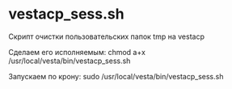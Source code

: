 # vestacp_sess.sh
Скрипт очистки пользовательских папок tmp на vestacp

Сделаем его исполняемым:
chmod a+x /usr/local/vesta/bin/vestacp_sess.sh

Запускаем по крону:
sudo /usr/local/vesta/bin/vestacp_sess.sh
